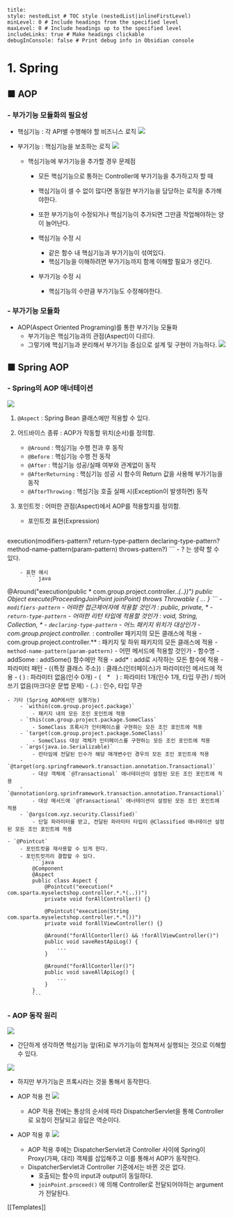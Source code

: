 ```table-of-contents
title: 
style: nestedList # TOC style (nestedList|inlineFirstLevel)
minLevel: 0 # Include headings from the specified level
maxLevel: 0 # Include headings up to the specified level
includeLinks: true # Make headings clickable
debugInConsole: false # Print debug info in Obsidian console
```

# 1. Spring
## ■ AOP

### - 부가기능 모듈화의 필요성
- 핵심기능 : 각 API별 수행해야 할 비즈니스 로직
  ![](https://i.imgur.com/KF2Kbpu.png)

- 부가기능 : 핵심기능을 보조하는 로직
  ![](https://i.imgur.com/E4A0lWR.png)
  
  - 핵심기능에 부가기능을 추가할 경우 문제점
    - 모든 핵심기능으로 통하는 Controller에 부가기능을 추가하고자 할 때
    - 핵심기능이 셀 수 없이 많다면 동일한 부가기능을 담당하는 로직을 추가해야한다.
    - 또한 부가기능이 수정되거나 핵심기능이 추가되면 그만큼 작업해야하는 양이 늘어난다.
      
    - 핵심기능 수정 시 
		- 같은 함수 내 핵심기능과 부가기능이 섞여있다.
	    - 핵심기능을 이해하려면 부가기능까지 함께 이해할 필요가 생긴다.
	      
	- 부가기능 수정 시
		- 핵심기능의 수만큼 부가기능도 수정해야한다.

### - 부가기능 모듈화
- AOP(Aspect Oriented Programing)를 통한 부가기능 모듈화
	- 부가기능은 핵심기능과의 관점(Aspect)이 다르다.
	- 그렇기에 핵심기능과 분리해서 부가기능 중심으로 설계 및 구현이 가능하다.
	  ![](https://i.imgur.com/dTaeU8v.png)

## ■ Spring AOP
### - Spring의 AOP 애너테이션
![](https://i.imgur.com/D3z4Oo7.png)

1. `@Aspect` : Spring Bean 클래스에만 적용할 수 있다.
   
2. 어드바이스 종류 : AOP가 작동할 위치(순서)를 정의함.
	- `@Around` : 핵심기능 수행 전과 후 동작
	- `@Before` : 핵심기능 수행 전 동작
	- `@After` : 핵심기능 성공/실패 여부와 관계없이 동작
	- `@AfterReturning` : 핵심기능 성공 시 함수의 Return 값을 사용해 부가기능을 동작
	- `@AfterThrowing` : 핵심기능 호출 실패 시(Exception이 발생하면) 동작
	  
3. 포인트컷 : 어떠한 관점(Aspect)에서 AOP를 적용할지를 정의함.
	- 포인트컷 표현(Expression)
	  ``` java
execution(modifiers-pattern? return-type-pattern declaring-type-pattern? method-name-pattern(param-pattern) throws-pattern?)
		```
		- ? 는 생략 할 수 있다.
		  
		- 표현 예시
		  ``` java
@Around("execution(public * com.group.project.controller..*(..))")
public Object execute(ProceedingJoinPoint joinPoint) throws Throwable { ... }
			```
		- `modifiers-pattern`
			- 어떠한 접근제어자에 적용할 것인가 : public, private, *
		- `return-type-pattern`
			- 어떠한 리턴 타입에 적용할 것인가 : void, String, Collection, *
		- `declaring-type-pattern`
			- 어느 패키지 위치가 대상인가
			- com.group.project.controller.* : controller 패키지의 모든 클래스에 적용
			- com.group.project.controller.** : 패키지 및 하위 패키지의 모든 클래스에 적용
		- `method-name-pattern(param-pattern)`
			- 어떤 메서드에 적용할 것인가
			- 함수명
				- addSome : addSome() 함수에만 적용
				- add* : add로 시작하는 모든 함수에 적용
			- 파라미터 패턴
				- ({특정 클래스 주소}) : 클래스(인터페이스)가 파라미터인 메서드에 적용
				- ( ) : 파라미터 없음(인수 0개)
				- (　*　) : 파라미터 1개(인수 1개, 타입 무관) / 띄어쓰기 없음(마크다운 문법 문제)
				- (..) : 인수, 타입 무관
		  
	- 기타 (Spring AOP에서만 실행가능)
		- `within(com.group.project.package)`
			- 패키지 내의 모든 조인 포인트에 적용
		- `this(com.group.project.package.SomeClass`
			- SomeClass 프록시가 인터페이스를 구현하는 모든 조인 포인트에 적용
		- `target(com.group.project.package.SomeClass)`
			- SomeClass 대상 객체가 인터페이스를 구현하는 모든 조인 포인트에 적용
		- `args(java.io.Serializable)`
			- 런타임에 전달된 인수가 해당 매개변수인 경우의 모든 조인 포인트에 적용
		- `@target(org.springframework.transaction.annotation.Transactional)`
			- 대상 객체에 `@Transactional` 애너테이션이 설정된 모든 조인 포인트에 적용
		- `@annotation(org.sprinframework.transaction.annotation.Transactional)`
			- 대상 메서드에 `@Transactional` 애너테이션이 설정된 모든 조인 포인트에 적용
		- `@args(com.xyz.security.Classified)`
			- 단일 파라미터를 받고, 전달된 파라미터 타입이 @Classified 애너테이션 설정된 모든 조인 포인트에 적용
			  
	- `@Pointcut`
		- 포인트컷을 재사용할 수 있게 한다.
		- 포인트컷끼리 결합할 수 있다.
            ```java
			@Component
			@Aspect
			public class Aspect {
				@Pointcut("execution(* com.sparta.myselectshop.controller.*.*(..))")
				private void forAllController() {}
				
				@Pointcut("execution(String com.sparta.myselectshop.controller.*.*())")
				private void forAllViewController() {}
				
				@Around("forAllContorller() && !forAllViewController()")
				public void saveRestApiLog() {
					...
				}
				
				@Around("forAllContorller()")
				public void saveAllApiLog() {
					...
				}	
			}
			```

### - AOP 동작 원리
![](https://i.imgur.com/pFZIVpT.png)
- 간단하게 생각하면 핵심기능 앞(뒤)로 부가기능이 합쳐져서 실행되는 것으로 이해할 수 있다.

![](https://i.imgur.com/fdU0Q5b.png)
- 하지만 부가기능은 프록시라는 것을 통해서 동작한다.

- AOP 적용 전
  ![](https://i.imgur.com/jNtRbaB.png)
	- AOP 적용 전에는 통상의 순서에 따라 DispatcherServlet을 통해 Controller로 요청이 전달되고 응답은 역순이다.

- AOP 적용 후
  ![](https://i.imgur.com/XhmEu0t.png)
	- AOP 적용 후에는 DispatcherServlet과 Controller 사이에 Spring이 Proxy(가짜, 대리) 객체를 삽입해주고 이를 통해서 AOP가 동작한다.
	- DispatcherServlet과 Controller 기준에서는 바뀐 것은 없다.
		- 호출되는 함수의 input과 output이 동일하다.
		- `joinPoint.proceed()` 에 의해 Controller로 전달되어야하는 argument가 전달된다.


[[Templates]]
